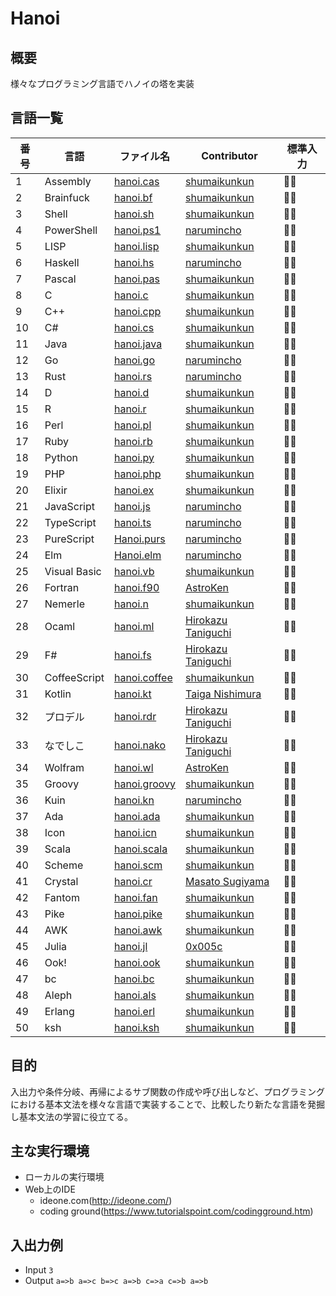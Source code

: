# Hanoi
## 概要
様々なプログラミング言語でハノイの塔を実装

## 言語一覧
 | 番号 | 言語 | ファイル名 | Contributor | 標準入力 |
 | --- | --- | --- | --- | --- |
 | 1 | Assembly | [hanoi.cas](https://github.com/shumaikunkun/Hanoi/blob/master/hanoi.cas) | [shumaikunkun] | 🙆‍♂️ | 🙆‍♂️ |
 | 2 | Brainfuck | [hanoi.bf](https://github.com/shumaikunkun/Hanoi/blob/master/hanoi.bf) | [shumaikunkun] | 🙆‍♂️ |
 | 3 | Shell | [hanoi.sh](https://github.com/shumaikunkun/Hanoi/blob/master/hanoi.sh) | [shumaikunkun] | 🙆‍♂️ |
 | 4 | PowerShell | [hanoi.ps1](https://github.com/shumaikunkun/Hanoi/blob/master/hanoi.ps1) | [narumincho] | 🙆‍♂️ |
 | 5 | LISP | [hanoi.lisp](https://github.com/shumaikunkun/Hanoi/blob/master/hanoi.lisp) | [shumaikunkun] | 🙆‍♂️ |
 | 6 | Haskell | [hanoi.hs](https://github.com/shumaikunkun/Hanoi/blob/master/hanoi.hs) | [narumincho] | 🙆‍♂️ |
 | 7 | Pascal | [hanoi.pas](https://github.com/shumaikunkun/Hanoi/blob/master/hanoi.pas) | [shumaikunkun] | 🙆‍♂️ |
 | 8 | C | [hanoi.c](https://github.com/shumaikunkun/Hanoi/blob/master/hanoi.c) | [shumaikunkun] | 🙆‍♂️ |
 | 9 | C++ | [hanoi.cpp](https://github.com/shumaikunkun/Hanoi/blob/master/hanoi.cpp) | [shumaikunkun] | 🙆‍♂️ |
 | 10 | C# | [hanoi.cs](https://github.com/shumaikunkun/Hanoi/blob/master/hanoi.cs) | [shumaikunkun] | 🙆‍♂️ |
 | 11 | Java | [hanoi.java](https://github.com/shumaikunkun/Hanoi/blob/master/hanoi.java) | [shumaikunkun] | 🙆‍♂️ |
 | 12 | Go | [hanoi.go](https://github.com/shumaikunkun/Hanoi/blob/master/hanoi.go) | [narumincho] | 🙆‍♂️ |
 | 13 | Rust | [hanoi.rs](https://github.com/shumaikunkun/Hanoi/blob/master/hanoi.rs) | [narumincho] | 🙆‍♂️ |
 | 14 | D | [hanoi.d](https://github.com/shumaikunkun/Hanoi/blob/master/hanoi.d) | [shumaikunkun] | 🙆‍♂️ |
 | 15 | R | [hanoi.r](https://github.com/shumaikunkun/Hanoi/blob/master/hanoi.r) | [shumaikunkun] | 🙆‍♂️ |
 | 16 | Perl | [hanoi.pl](https://github.com/shumaikunkun/Hanoi/blob/master/hanoi.pl) | [shumaikunkun] | 🙆‍♂️ |
 | 17 | Ruby | [hanoi.rb](https://github.com/shumaikunkun/Hanoi/blob/master/hanoi.rb) | [shumaikunkun] | 🙆‍♂️ |
 | 18 | Python | [hanoi.py](https://github.com/shumaikunkun/Hanoi/blob/master/hanoi.py) | [shumaikunkun] | 🙆‍♂️ |
 | 19 | PHP | [hanoi.php](https://github.com/shumaikunkun/Hanoi/blob/master/hanoi.php) | [shumaikunkun] | 🙆‍♂️ |
 | 20 | Elixir | [hanoi.ex](https://github.com/shumaikunkun/Hanoi/blob/master/hanoi.ex) | [shumaikunkun] | 🙆‍♂️ |
 | 21 | JavaScript | [hanoi.js](https://github.com/shumaikunkun/Hanoi/blob/master/hanoi.js) | [narumincho] | 🙆‍♂️ |
 | 22 | TypeScript | [hanoi.ts](https://github.com/shumaikunkun/Hanoi/blob/master/hanoi.ts) | [narumincho] | 🙆‍♂️ |
 | 23 | PureScript | [Hanoi.purs](https://github.com/shumaikunkun/Hanoi/blob/master/Hanoi.purs) | [narumincho] | 🙆‍♂️ |
 | 24 | Elm | [Hanoi.elm](https://github.com/shumaikunkun/Hanoi/blob/master/Hanoi.elm) | [narumincho] | 🙅‍♂️ |
 | 25 | Visual Basic | [hanoi.vb](https://github.com/shumaikunkun/Hanoi/blob/master/hanoi.vb) | [shumaikunkun] | 🙆‍♂️ |
 | 26 | Fortran | [hanoi.f90](https://github.com/shumaikunkun/Hanoi/blob/master/hanoi.f90)  | [AstroKen] | 🙆‍♂️ |
 | 27 | Nemerle | [hanoi.n](https://github.com/shumaikunkun/Hanoi/blob/master/hanoi.n) | [shumaikunkun] | 🙅‍♂️ |
 | 28 | Ocaml | [hanoi.ml](https://github.com/shumaikunkun/Hanoi/blob/master/hanoi.ml) | [Hirokazu Taniguchi] | 🙆‍♂️ |
 | 29 | F# | [hanoi.fs](https://github.com/shumaikunkun/Hanoi/blob/master/hanoi.fs) | [Hirokazu Taniguchi] | 🙅‍♂️ |
 | 30 | CoffeeScript | [hanoi.coffee](https://github.com/shumaikunkun/Hanoi/blob/master/hanoi.coffee) | [shumaikunkun] | 🙆‍♂️ |
 | 31 | Kotlin | [hanoi.kt](https://github.com/shumaikunkun/Hanoi/blob/master/hanoi.kt) | [Taiga Nishimura] | 🙆‍♂️ |
 | 32 | プロデル | [hanoi.rdr](https://github.com/shumaikunkun/Hanoi/blob/master/hanoi.rdr) | [Hirokazu Taniguchi] | 🙅‍♂️ |
 | 33 | なでしこ | [hanoi.nako](https://github.com/shumaikunkun/Hanoi/blob/master/hanoi.nako) | [Hirokazu Taniguchi] | 🙅‍♂️ |
 | 34 | Wolfram | [hanoi.wl](https://github.com/shumaikunkun/Hanoi/blob/master/hanoi.wl)  | [AstroKen] | 🙅‍♂️ |
 | 35 | Groovy | [hanoi.groovy](https://github.com/shumaikunkun/Hanoi/blob/master/hanoi.groovy) | [shumaikunkun] | 🙆‍♂️ |
 | 36 | Kuin | [hanoi.kn](https://github.com/shumaikunkun/Hanoi/blob/master/hanoi.kn) | [narumincho] | 🙆‍♂️ |
 | 37 | Ada | [hanoi.ada](https://github.com/shumaikunkun/Hanoi/blob/master/hanoi.ada) | [shumaikunkun] | 🙆‍♂️ |
 | 38 | Icon | [hanoi.icn](https://github.com/shumaikunkun/Hanoi/blob/master/hanoi.icn) | [shumaikunkun] | 🙆‍♂️ |
 | 39 | Scala | [hanoi.scala](https://github.com/shumaikunkun/Hanoi/blob/master/hanoi.scala) | [shumaikunkun] | 🙆‍♂️ |
 | 40 | Scheme | [hanoi.scm](https://github.com/shumaikunkun/Hanoi/blob/master/hanoi.scm) | [shumaikunkun] | 🙆‍♂️ |
 | 41 | Crystal | [hanoi.cr](https://github.com/shumaikunkun/Hanoi/blob/master/hanoi.cr) | [Masato Sugiyama] | 🙆‍♂️ |
 | 42 | Fantom | [hanoi.fan](https://github.com/shumaikunkun/Hanoi/blob/master/hanoi.fan) | [shumaikunkun] | 🙅‍♂️ |
 | 43 | Pike | [hanoi.pike](https://github.com/shumaikunkun/Hanoi/blob/master/hanoi.pike) | [shumaikunkun] | 🙆‍♂️ |
 | 44 | AWK | [hanoi.awk](https://github.com/shumaikunkun/Hanoi/blob/master/hanoi.awk) | [shumaikunkun] | 🙆‍♂️ |
 | 45 | Julia | [hanoi.jl](https://github.com/shumaikunkun/Hanoi/blob/master/hanoi.jl) | [0x005c] | 🙆‍♂️ |
 | 46 | Ook! | [hanoi.ook](https://github.com/shumaikunkun/Hanoi/blob/master/hanoi.ook) | [shumaikunkun] | 🙆‍♂️ |
 | 47 | bc | [hanoi.bc](https://github.com/shumaikunkun/Hanoi/blob/master/hanoi.bc) | [shumaikunkun] | 🙆‍♂️ |
 | 48 | Aleph | [hanoi.als](https://github.com/shumaikunkun/Hanoi/blob/master/hanoi.als) | [shumaikunkun] | 🙅‍♂️ |
 | 49 | Erlang | [hanoi.erl](https://github.com/shumaikunkun/Hanoi/blob/master/hanoi.erl) | [shumaikunkun] | 🙅‍♂️ |
 | 50 | ksh | [hanoi.ksh](https://github.com/shumaikunkun/Hanoi/blob/master/hanoi.ksh) | [shumaikunkun] | 🙆‍♂️ |



[shumaikunkun]:https://github.com/shumaikunkun
[narumincho]:https://github.com/narumincho
[AstroKen]:https://github.com/AstroKen
[Hirokazu Taniguchi]:https://github.com/Sabanna-Hirokazu
[Taiga Nishimura]:https://github.com/TaigaNatto
[Masato Sugiyama]:https://github.com/smasato
[0x005c]:https://github.com/0x005c

## 目的
入出力や条件分岐、再帰によるサブ関数の作成や呼び出しなど、プログラミングにおける基本文法を様々な言語で実装することで、比較したり新たな言語を発掘し基本文法の学習に役立てる。

## 主な実行環境
+ ローカルの実行環境
+ Web上のIDE
    + ideone.com(http://ideone.com/)
    + coding ground(https://www.tutorialspoint.com/codingground.htm)


## 入出力例
+ Input `3`
+ Output `a=>b a=>c b=>c a=>b c=>a c=>b a=>b`
